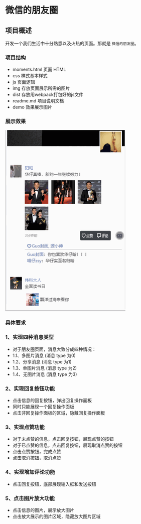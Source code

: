 # 微信的朋友圈

## 项目概述
开发一个我们生活中十分熟悉以及火热的页面。那就是 `微信的朋友圈`。

[](__split__)


### 项目结构
- moments.html 页面 HTML
- css 样式基本样式
- js 页面逻辑
- img 存放页面展示所需的图片
- dist 存放用webpack打包好的js文件
- readme.md 项目说明文档
- demo 效果展示图片

### 展示效果
![](https://github.com/Andychoi123/Circle-of-friends/raw/master/demo/momentDemo1.gif)


### 具体要求
### 1、实现四种消息类型
- 对于朋友圈页面，消息大致分成四种情况：
- 1.1、多图片消息 (消息 type 为0)
- 1.2、分享消息  (消息 type 为1)
- 1.3、单图片消息 (消息 type 为2)
- 1.4、无图片消息 (消息 type 为3)


### 2、实现回复按钮功能
- 点击信息的回复按钮，弹出回复操作面板
- 同时只能展现一个回复操作面板
- 点击非回复操作面板的区域，隐藏回复操作面板

### 3、实现点赞功能
- 对于未点赞的信息，点击回复按钮，展现点赞的按钮
- 对于已点赞的信息，点击回复按钮，展现取消点赞的按钮
- 点击点赞按钮，完成点赞
- 点击取消按钮，取消点赞

### 4、实现增加评论功能
- 点击回复按钮，底部展现输入框和发送按钮

### 5、点击图片放大功能
- 点击信息的图片，展示放大图片
- 点击放大展示的图片区域，隐藏放大图片区域


